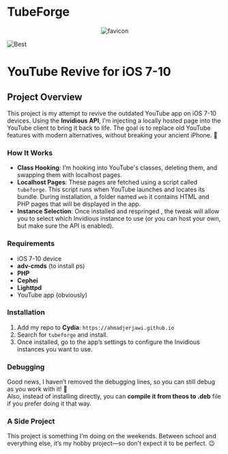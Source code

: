# TubeForge

<div align="center">
  <img src="https://github.com/user-attachments/assets/86ba4b00-c1d6-4e87-8497-45f0cd15f3fb" alt="favicon" />
</div>

![Best](https://github.com/user-attachments/assets/a1cf3806-1fca-4b1d-bd4b-908dcfe7f839)

# YouTube Revive for iOS 7-10

## Project Overview
This project is my attempt to revive the outdated YouTube app on iOS 7-10 devices. Using the **Invidious API**, I’m injecting a locally hosted page into the YouTube client to bring it back to life. The goal is to replace old YouTube features with modern alternatives, without breaking your ancient iPhone. 🚀

### How It Works
- **Class Hooking**: I’m hooking into YouTube's classes, deleting them, and swapping them with localhost pages.
- **Localhost Pages**: These pages are fetched using a script called `tubeforge`. This script runs when YouTube launches and locates its bundle. During installation, a folder named `web` it contains HTML and PHP pages that will be displayed in the app.
- **Instance Selection**: Once installed and respringed , the tweak will allow you to select which Invidious instance to use (or you can host your own, but make sure the API is enabled).

### Requirements
- iOS 7-10 device
- **adv-cmds** (to install ps)
- **PHP**
- **Cephei**
- **Lighttpd**
- YouTube app (obviously)
  
### Installation
1. Add my repo to **Cydia**: `https://ahmadjerjawi.github.io`
2. Search for `tubeforge` and install.
3. Once installed, go to the app’s settings to configure the Invidious instances you want to use.

### Debugging
Good news, I haven’t removed the debugging lines, so you can still debug as you work with it! 🔧  
Also, instead of installing directly, you can **compile it from theos to  .deb** file if you prefer doing it that way.

### A Side Project
This project is something I’m doing on the weekends. Between school and everything else, it’s my hobby project—so don't expect it to be perfect. 😉


